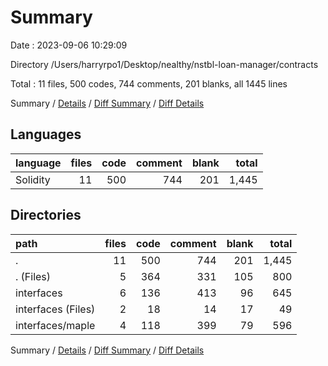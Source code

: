 # Summary

Date : 2023-09-06 10:29:09

Directory /Users/harryrpo1/Desktop/nealthy/nstbl-loan-manager/contracts

Total : 11 files,  500 codes, 744 comments, 201 blanks, all 1445 lines

Summary / [Details](details.md) / [Diff Summary](diff.md) / [Diff Details](diff-details.md)

## Languages
| language | files | code | comment | blank | total |
| :--- | ---: | ---: | ---: | ---: | ---: |
| Solidity | 11 | 500 | 744 | 201 | 1,445 |

## Directories
| path | files | code | comment | blank | total |
| :--- | ---: | ---: | ---: | ---: | ---: |
| . | 11 | 500 | 744 | 201 | 1,445 |
| . (Files) | 5 | 364 | 331 | 105 | 800 |
| interfaces | 6 | 136 | 413 | 96 | 645 |
| interfaces (Files) | 2 | 18 | 14 | 17 | 49 |
| interfaces/maple | 4 | 118 | 399 | 79 | 596 |

Summary / [Details](details.md) / [Diff Summary](diff.md) / [Diff Details](diff-details.md)